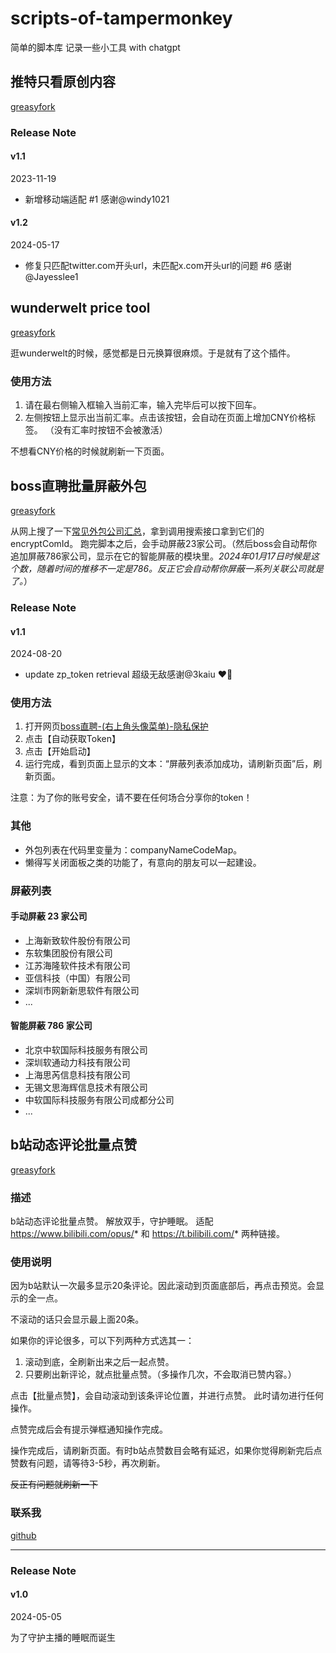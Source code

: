 # scripts-of-tampermonkey
简单的脚本库 记录一些小工具 with chatgpt

## 推特只看原创内容
[greasyfork](https://greasyfork.org/zh-CN/scripts/479243-%E6%8E%A8%E7%89%B9%E5%8F%AA%E7%9C%8B%E5%8E%9F%E5%88%9B%E5%86%85%E5%AE%B9)

### Release Note
#### v1.1
2023-11-19
- 新增移动端适配 #1 感谢@windy1021
#### v1.2
2024-05-17
- 修复只匹配twitter.com开头url，未匹配x.com开头url的问题 #6 感谢@Jayesslee1 

## wunderwelt price tool

[greasyfork](https://greasyfork.org/zh-CN/scripts/480734-wunderwelt-price-tool)


逛wunderwelt的时候，感觉都是日元换算很麻烦。于是就有了这个插件。

### 使用方法
1. 请在最右侧输入框输入当前汇率，输入完毕后可以按下回车。
2. 左侧按钮上显示出当前汇率。点击该按钮，会自动在页面上增加CNY价格标签。
（没有汇率时按钮不会被激活）

不想看CNY价格的时候就刷新一下页面。

## boss直聘批量屏蔽外包
[greasyfork](https://greasyfork.org/zh-CN/scripts/485051-boss%E7%9B%B4%E8%81%98%E6%89%B9%E9%87%8F%E5%B1%8F%E8%94%BD%E5%A4%96%E5%8C%85)

从网上搜了一下[常见外包公司汇总](https://blog.csdn.net/qq_43073558/article/details/120855582)，拿到调用搜索接口拿到它们的encryptComId。
跑完脚本之后，会手动屏蔽23家公司。（然后boss会自动帮你追加屏蔽786家公司，显示在它的智能屏蔽的模块里。*2024年01月17日时候是这个数，随着时间的推移不一定是786。反正它会自动帮你屏蔽一系列关联公司就是了。*）

### Release Note
#### v1.1
2024-08-20
- update zp_token retrieval 超级无敌感谢@3kaiu ❤️‍🔥

### 使用方法
1. 打开网页[boss直聘-(右上角头像菜单)-隐私保护](https://www.zhipin.com/web/geek/privacy-set?)
2. 点击【自动获取Token】
3. 点击【开始启动】
4. 运行完成，看到页面上显示的文本：“屏蔽列表添加成功，请刷新页面”后，刷新页面。

注意：为了你的账号安全，请不要在任何场合分享你的token！

### 其他
- 外包列表在代码里变量为：companyNameCodeMap。
- 懒得写关闭面板之类的功能了，有意向的朋友可以一起建设。

### 屏蔽列表
#### 手动屏蔽 23 家公司
- 上海新致软件股份有限公司
- 东软集团股份有限公司
- 江苏海隆软件技术有限公司
- 亚信科技（中国）有限公司
- 深圳市网新新思软件有限公司
- ...

#### 智能屏蔽 786 家公司
- 北京中软国际科技服务有限公司
- 深圳软通动力科技有限公司
- 上海思芮信息科技有限公司
- 无锡文思海辉信息技术有限公司
- 中软国际科技服务有限公司成都分公司
- ...

## b站动态评论批量点赞
[greasyfork](https://greasyfork.org/zh-CN/scripts/494083-b%E7%AB%99%E5%8A%A8%E6%80%81%E8%AF%84%E8%AE%BA%E6%89%B9%E9%87%8F%E7%82%B9%E8%B5%9E)

### 描述
b站动态评论批量点赞。 解放双手，守护睡眠。
适配 https://www.bilibili.com/opus/* 和 https://t.bilibili.com/* 两种链接。

### 使用说明

因为b站默认一次最多显示20条评论。因此滚动到页面底部后，再点击预览。会显示的全一点。

不滚动的话只会显示最上面20条。


如果你的评论很多，可以下列两种方式选其一：

1. 滚动到底，全刷新出来之后一起点赞。
2. 只要刷出新评论，就点批量点赞。（多操作几次，不会取消已赞内容。）

点击【批量点赞】，会自动滚动到该条评论位置，并进行点赞。
此时请勿进行任何操作。

点赞完成后会有提示弹框通知操作完成。

操作完成后，请刷新页面。有时b站点赞数目会略有延迟，如果你觉得刷新完后点赞数有问题，请等待3-5秒，再次刷新。

~~反正有问题就刷新一下~~

### 联系我
[github](https://github.com/ssoda01/scripts-of-tampermonkey)

---

### Release Note

#### v1.0
2024-05-05

为了守护主播的睡眠而诞生

